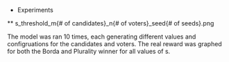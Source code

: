 * Experiments

** s_threshold_m{# of candidates}_n{# of voters}_seed{# of seeds}.png

The model was ran 10 times, each generating different values and configruations for the candidates and voters. The real reward was graphed for both the Borda and Plurality winner for all values of s.